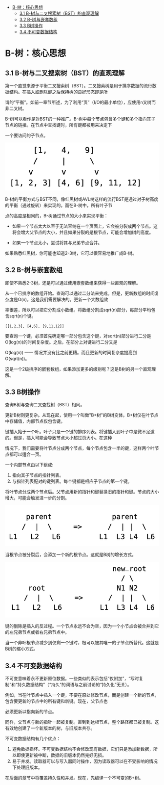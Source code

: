 <!-- START doctoc generated TOC please keep comment here to allow auto update -->
<!-- DON'T EDIT THIS SECTION, INSTEAD RE-RUN doctoc TO UPDATE -->



- [B-树：核心思想](#b-%E6%A0%91%E6%A0%B8%E5%BF%83%E6%80%9D%E6%83%B3)
  - [3.1 B-树与二叉搜索树（BST）的直观理解](#31-b-%E6%A0%91%E4%B8%8E%E4%BA%8C%E5%8F%89%E6%90%9C%E7%B4%A2%E6%A0%91bst%E7%9A%84%E7%9B%B4%E8%A7%82%E7%90%86%E8%A7%A3)
  - [3.2 B-树与嵌套数组](#32-b-%E6%A0%91%E4%B8%8E%E5%B5%8C%E5%A5%97%E6%95%B0%E7%BB%84)
  - [3.3 B树操作](#33-b%E6%A0%91%E6%93%8D%E4%BD%9C)
  - [3.4 不可变数据结构](#34-%E4%B8%8D%E5%8F%AF%E5%8F%98%E6%95%B0%E6%8D%AE%E7%BB%93%E6%9E%84)

<!-- END doctoc generated TOC please keep comment here to allow auto update -->



# B-树：核心思想



## 3.1 B-树与二叉搜索树（BST）的直观理解

第一个直觉来源于平衡二叉搜索树（BST）。二叉搜索树是用于排序数据的流行数据结构。在插入或删除键之后保持树的良好形态即是所

谓的“平衡”。如前一章节所述，为了利用“页”（I/O的最小单位），应使用n叉树而非二叉树。

B-树可以看作是对BST的一种推广。B-树中每个节点包含多个键和多个指向其子节点的链接。在节点中查找键时，所有键都被用来决定下

一个要访问的子节点。

![image-20240528153554294](images/image-20240528153554294.png)

B-树的平衡方式与BST不同，像红黑树或AVL树这样的流行BST是通过对子树高度的平衡（通过旋转）来实现的。而在B-树中，所有叶子节

点的高度是相同的，B-树通过节点的大小来实现平衡：

- 如果一个节点太大以至于无法容纳在一个页面上，它会被分裂成两个节点。这将会增大父节点的大小，并且如果分裂的是根节点，可能会增加树的高度。

- 如果一个节点太小，尝试将其与兄弟节点合并。

  

如果熟悉红黑树，你可能也知道2-3树，它可以很容易地推广成B-树。



## 3.2 B-树与嵌套数组

即使不熟悉2-3树，还是可以通过使用嵌套数组来获得一些直观的理解。

从一个已排序的数组开始。查询可以通过二分法来完成。但是，更新数组的时间复杂度是O(n)，这是我们需要解决的。更新一个大数组效

率很差，所以可以把它分割成小数组。将数组分割成sqrt(n)部分，每部分平均包含sqrt(n)个键。

`[[1,2,3], [4,6], [9,11,12]]`

要查询一个键，必须首先确定哪一部分包含这个键，对sqrt(n)部分进行二分是O(log(n))的时间复杂度。之后，在部分上对键进行二分又是

O(log(n)) —— 情况并没有比之前更糟。而且更新的时间复杂度提高到O(sqrt(n))。

 这是一个2级排序的嵌套数组，如果添加更多的级别呢？这是B树的另一个直观理解。



## 3.3 B树操作 

查询B树与查询二叉查找树（BST）相同。

更新B树则更复杂。从现在起，使用一个叫做"B+树"的B树变体，B+树仅在叶节点中存储值，内部节点仅包含键。

键插入始于一个叶。叶子只是一个键的排序列表。将键插入到叶子中是微不足道的。但是，插入可能会导致节点大小超过页大小。在这种

情况下，我们需要将叶节点分成两个节点，每个节点包含一半的键，这样两个叶节点都可以适合一页。

 一个内部节点由以下组成:

1. 指向其子节点的指针列表。
2. 与指针列表配对的键列表。每个键都是相应子节点的第一个键。

将叶节点分成两个节点后。父节点用新的指针和键替换旧的指针和键。节点的大小增大，可能会触发进一步的分割。

![image-20240528155615465](images/image-20240528155615465.png)

当根节点被分裂后，会添加一个新的根节点。这就是B树的增长方式。

![image-20240528155653471](images/image-20240528155653471.png)

键的删除是插入的反过程。一个节点永远不会为空，因为一个小节点会被合并到它的左兄弟节点或者右兄弟节点中。

当一个非叶根节点减少到仅剩一个键时，根可以被其唯一的子节点所替代。这就是B树的缩小方式。



## 3.4 不可变数据结构 

不可变意味着永不更新原位数据。一些类似的表示包括“仅附加”，“写时复制”和“持久数据结构”（“持久”的词语与之前讨论的“持久化”无关）。

例如，当在叶节点中插入一个键，不要在原处修改节点，而是创建一个新的节点，包含要更新的节点中的所有键和新键。现在，父节点也

必须更新以指向新的节点。 

同样，父节点与新的指针一起被复制。直到到达根节点，整个路径都已被复制。这有效地创建了一个新版本的树，与旧版本共存。 

不可变数据结构有几个优点：

1. 避免数据损坏。不可变数据结构不会修改现有数据，它们只是添加新数据，所以即使更新被中断，数据的旧版本仍然完好无损。 
2. 易于并发。读取器可以与写入器同时操作，因为读取器可以在不受影响的情况下处理旧版本。

在后面的章节中将覆盖持久性和并发。现在，先编译一个不可变的B+树。